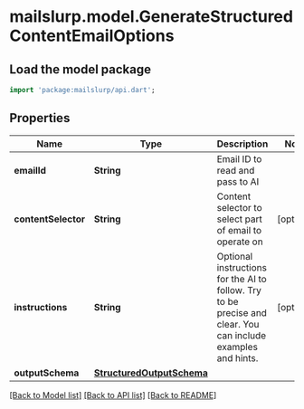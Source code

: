 # mailslurp.model.GenerateStructuredContentEmailOptions

## Load the model package
```dart
import 'package:mailslurp/api.dart';
```

## Properties
Name | Type | Description | Notes
------------ | ------------- | ------------- | -------------
**emailId** | **String** | Email ID to read and pass to AI | 
**contentSelector** | **String** | Content selector to select part of email to operate on | [optional] 
**instructions** | **String** | Optional instructions for the AI to follow. Try to be precise and clear. You can include examples and hints. | [optional] 
**outputSchema** | [**StructuredOutputSchema**](StructuredOutputSchema) |  | 

[[Back to Model list]](../README#documentation-for-models) [[Back to API list]](../README#documentation-for-api-endpoints) [[Back to README]](../README)


